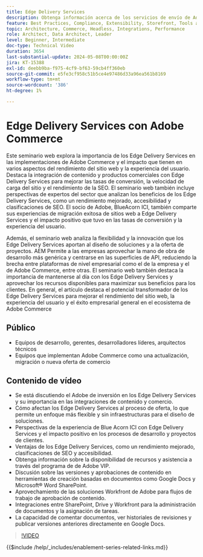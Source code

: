 ```yaml
---
title: Edge Delivery Services
description: Obtenga información acerca de los servicios de envío de Adobe Edge, su impacto en las ofertas de proyectos, los costes de desarrollo, la SEO, la ADA y el potencial de las experiencias personalizadas.
feature: Best Practices, Compliance, Extensibility, Storefront, Tools and External Services
topic: Architecture, Commerce, Headless, Integrations, Performance
role: Architect, Data Architect, Leader
level: Beginner, Intermediate
doc-type: Technical Video
duration: 3654
last-substantial-update: 2024-05-08T00:00:00Z
jira: KT-15388
exl-id: deebb9ba-f975-4cf9-bf63-59cb4ff360eb
source-git-commit: e5fe3cf958c51b5ce4e97486d33a96ea561b8169
workflow-type: tm+mt
source-wordcount: '386'
ht-degree: 1%

---
```


# Edge Delivery Services con Adobe Commerce

Este seminario web explora la importancia de los Edge Delivery Services en las implementaciones de Adobe Commerce y el impacto que tienen en varios aspectos del rendimiento del sitio web y la experiencia del usuario. Destaca la integración de contenido y productos comerciales con Edge Delivery Services para mejorar las tasas de conversión, la velocidad de carga del sitio y el rendimiento de la SEO. El seminario web también incluye perspectivas de expertos del sector que analizan los beneficios de los Edge Delivery Services, como un rendimiento mejorado, accesibilidad y clasificaciones de SEO. El socio de Adobe, BlueAcorn ICI, también comparte sus experiencias de migración exitosa de sitios web a Edge Delivery Services y el impacto positivo que tuvo en las tasas de conversión y la experiencia del usuario.

Además, el seminario web analiza la flexibilidad y la innovación que los Edge Delivery Services aportan al diseño de soluciones y a la oferta de proyectos. AEM Permite a las empresas aprovechar la mano de obra de desarrollo más genérica y centrarse en las superficies de API, reduciendo la brecha entre plataformas de nivel empresarial como el de la empresa y el de Adobe Commerce, entre otras. El seminario web también destaca la importancia de mantenerse al día con los Edge Delivery Services y aprovechar los recursos disponibles para maximizar sus beneficios para los clientes. En general, el artículo destaca el potencial transformador de los Edge Delivery Services para mejorar el rendimiento del sitio web, la experiencia del usuario y el éxito empresarial general en el ecosistema de Adobe Commerce

## Público

* Equipos de desarrollo, gerentes, desarrolladores líderes, arquitectos técnicos
* Equipos que implementan Adobe Commerce como una actualización, migración o nueva oferta de comercio

## Contenido de vídeo

* Se está discutiendo el Adobe de inversión en los Edge Delivery Services y su importancia en las integraciones de contenido y comercio.
* Cómo afectan los Edge Delivery Services al proceso de oferta, lo que permite un enfoque más flexible y sin infraestructuras para el diseño de soluciones.
* Perspectivas de la experiencia de Blue Acorn ICI con Edge Delivery Services y el impacto positivo en los procesos de desarrollo y proyectos de clientes.
* Ventajas de los Edge Delivery Services, como un rendimiento mejorado, clasificaciones de SEO y accesibilidad.
* Obtenga información sobre la disponibilidad de recursos y asistencia a través del programa de de Adobe VIP.
* Discusión sobre las versiones y aprobaciones de contenido en herramientas de creación basadas en documentos como Google Docs y Microsoft® Word SharePoint.
* Aprovechamiento de las soluciones Workfront de Adobe para flujos de trabajo de aprobación de contenido.
* Integraciones entre SharePoint, Drive y Workfront para la administración de documentos y la asignación de tareas.
* La capacidad de comentar documentos, ver historiales de revisiones y publicar versiones anteriores directamente en Google Docs.


>[!VIDEO](https://video.tv.adobe.com/v/3429059?learn=on)

{{$include /help/_includes/enablement-series-related-links.md}}
